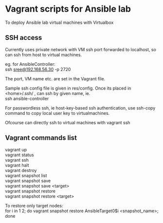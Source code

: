# Vagrant scripts for Ansible lab
To deploy Ansible lab virtual machines with Virtualbox

## SSH access
Currently uses private network with VM ssh port forwarded to localhost, so can ssh from host to virtual machines.

eg. for AnsibleController:\
ssh sree@192.168.56.30 -p 2720

The port, VM name etc. are set in the Vagrant file.

Sample ssh config file is given in res/config. Once its placed in \<home\>/.ssh/ , can ssh by given name, ie.\
ssh ansible-controller

For passwordless ssh, ie host-key-based ssh authentication, use ssh-copy command to copy local user key to virtualmachines.

Ofcourse can directly ssh to virtual machines with
vagrant ssh <target>

## Vagrant commands list
vagrant up\
vagrant status\
vagrant ssh <target>\
vagrant halt\
vagrant destroy\
vagrant snapshot list\
vagrant snapshot save \
vagrant snapshot save \<target\>\
vagrant snapshot restore \
vagrant snapshot restore \<target\>

To restore only target nodes:\
for i in 1 2; do vagrant snapshot restore AnsibleTarget0$i \<snapshot_name\>; done